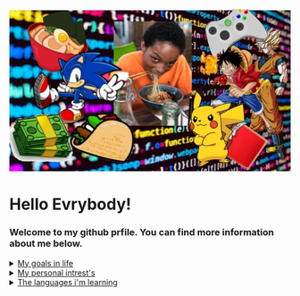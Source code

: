 <img src="co pic 130.jpg" alt="crazy photo banner">



# Hello Evrybody! #

### Welcome to my github prfile. You can find more information about me below. ###

 <details> 

 <summary><u> My goals in life </u> </summary>

 

 1. Graduate high school.    

 

 2. Get a computer science degree. 



 3. Recive a softwere development job in Nintendo. 

 </details>



<details>



<summary> <u> My personal intrest's </u> </summary>



  1. Reading

  2. Drawing 

  3. Playing Video Games

  4. Music

  5. Anime 



</details>



<details>

<summary><u> The languages i'm learning </u></summary>



   1. HTML

   2. CSS

   3. Java Script

   4. Python

</details>

